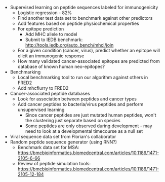 * Supervised learning on peptide sequences labeled for immunogenicity
    * Logistic regression - 82%
    * Find another test data set to benchmark against other predictors
    * Add features based on peptide physiochemical properties
    * For epitope prediction
        * Add MHC allele to model
        * Submit to IEDB benchmark: http://tools.iedb.org/auto_bench/mhci/join
    * For a given condition (cancer, virus), predict whether an epitope will elicit an immunogenic response
    * How many validated cancer-associated epitopes are predicted from database of known human neo-epitopes? 
* Benchmarking
    * Local benchmarking tool to run our algorithm against others in FRED2
    * Add mhcflurry to FRED2
* Cancer-associated peptide databases
    * Look for association between peptides and cancer types
    * Add cancer peptides to bacteria/virus peptides and perform unsupervised learning
        * Since cancer peptides are just mutated human peptides, won't the clustering just separate based on species
        * Some peptides are only observed during development - may need to look at a developmental timecourse as a null set
* Viral sequence data set from Florian's collaborator
* Random peptide sequence generator (using RNN?)
    * Benchmark data set for MSA: https://bmcbioinformatics.biomedcentral.com/articles/10.1186/1471-2105-6-66
    * Review of peptide simulation tools: https://bmcbioinformatics.biomedcentral.com/articles/10.1186/1471-2105-12-184
